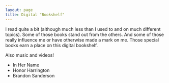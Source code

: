 ```yaml
---
layout: page
title: Digital "Bookshelf"
---
```


I read quite a bit (although much less than I used to and on much different topics). Some of those books stand out from the others. And some of those really influence me or have otherwise made a mark on me. Those special books earn a place on this digital bookshelf. 

Also music and videos! 

- In Her Name 
- Honor Harrington 
- Brandon Sanderson 
